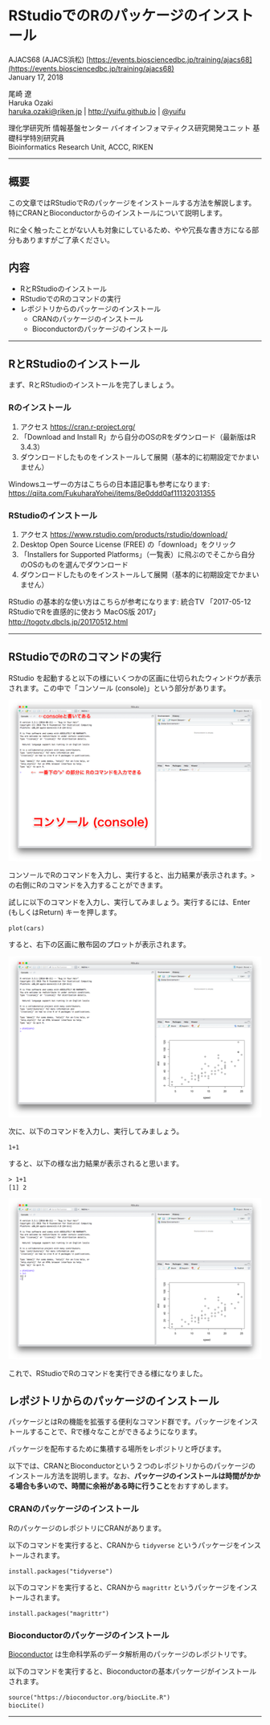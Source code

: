 # RStudioでのRのパッケージのインストール

AJACS68 (AJACS浜松) [https://events.biosciencedbc.jp/training/ajacs68](https://events.biosciencedbc.jp/training/ajacs68)  
January 17, 2018

尾崎 遼  
Haruka Ozaki  
haruka.ozaki@riken.jp | http://yuifu.github.io | [@yuifu](https://twitter.com/yuifu)

理化学研究所 情報基盤センター バイオインフォマティクス研究開発ユニット 基礎科学特別研究員  
Bioinformatics Research Unit, ACCC, RIKEN


----

## 概要

この文章ではRStudioでRのパッケージをインストールする方法を解説します。特にCRANとBioconductorからのインストールについて説明します。

Rに全く触ったことがない人も対象にしているため、やや冗長な書き方になる部分もありますがご了承ください。

## 内容

- RとRStudioのインストール
- RStudioでのRのコマンドの実行
- レポジトリからのパッケージのインストール
  - CRANのパッケージのインストール
  - Bioconductorのパッケージのインストール

---


## RとRStudioのインストール

まず、RとRStudioのインストールを完了しましょう。

### Rのインストール

1. アクセス https://cran.r-project.org/
2. 「Download and Install R」から自分のOSのRをダウンロード（最新版はR 3.4.3）
3. ダウンロードしたものをインストールして展開（基本的に初期設定でかまいません）

Windowsユーザーの方はこちらの日本語記事も参考になります: https://qiita.com/FukuharaYohei/items/8e0ddd0af11132031355

### RStudioのインストール

1. アクセス https://www.rstudio.com/products/rstudio/download/
2. Desktop Open Source License (FREE) の「download」をクリック
3. 「Installers for Supported Platforms」（一覧表）に飛ぶのでそこから自分のOSのものを選んでダウンロード
4. ダウンロードしたものをインストールして展開（基本的に初期設定でかまいません）

RStudio の基本的な使い方はこちらが参考になります: 統合TV 「2017-05-12 RStudioでRを直感的に使おう MacOS版 2017」　http://togotv.dbcls.jp/20170512.html
　　　　　　　　　　


----

## RStudioでのRのコマンドの実行

RStudio を起動すると以下の様にいくつかの区画に仕切られたウィンドウが表示されます。この中で「コンソール (console)」という部分があります。

![](assets/Tutorial_install_R_packages-8fc96.png)


コンソールでRのコマンドを入力し、実行すると、出力結果が表示されます。`>` の右側にRのコマンドを入力することができます。

試しに以下のコマンドを入力し、実行してみましょう。実行するには、Enter (もしくはReturn) キーを押します。

```
plot(cars)
```

すると、右下の区画に散布図のプロットが表示されます。

![](assets/Tutorial_install_R_packages-ac2f9.png)

次に、以下のコマンドを入力し、実行してみましょう。

```
1+1
```

すると、以下の様な出力結果が表示されると思います。

```
> 1+1
[1] 2
```

![](assets/Tutorial_install_R_packages-c8c58.png)

これで、RStudioでRのコマンドを実行できる様になりました。


## レポジトリからのパッケージのインストール

パッケージとはRの機能を拡張する便利なコマンド群です。パッケージをインストールすることで、Rで様々なことができるようになります。

パッケージを配布するために集積する場所をレポジトリと呼びます。

以下では、CRANとBioconductorという２つのレポジトリからのパッケージのインストール方法を説明します。なお、**パッケージのインストールは時間がかかる場合も多いので、時間に余裕がある時に行うこと**をおすすめします。


### CRANのパッケージのインストール
RのパッケージのレポジトリにCRANがあります。

以下のコマンドを実行すると、CRANから `tidyverse` というパッケージをインストールされます。

```
install.packages("tidyverse")
```

以下のコマンドを実行すると、CRANから `magrittr` というパッケージをインストールされます。

```
install.packages("magrittr")
```

### Bioconductorのパッケージのインストール

[Bioconductor](https://bioconductor.org/) は生命科学系のデータ解析用のパッケージのレポジトリです。

以下のコマンドを実行すると、Bioconductorの基本パッケージがインストールされます。


```
source("https://bioconductor.org/biocLite.R")
biocLite()
```


----
